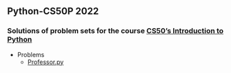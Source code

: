 ## Python-CS50P 2022

### Solutions of problem sets for the course [CS50’s Introduction to Python](https://cs50.harvard.edu/python/2022/)

* Problems
  * [Professor.py](https://cs50.harvard.edu/python/2022/psets/4/professor/)

